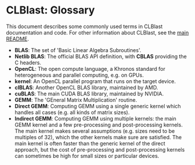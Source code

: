 CLBlast: Glossary
================

This document describes some commonly used terms in CLBlast documentation and code. For other information about CLBlast, see the [main README](../README.md).

* __BLAS__: The set of 'Basic Linear Algebra Subroutines'.
* __Netlib BLAS__: The official BLAS API definition, with __CBLAS__ providing the C headers. 
* __OpenCL__: The open compute language, a Khronos standard for heterogeneous and parallel computing, e.g. on GPUs.
* __kernel__: An OpenCL parallel program that runs on the target device.
* __clBLAS__: Another OpenCL BLAS library, maintained by AMD.
* __cuBLAS__: The main CUDA BLAS library, maintained by NVIDIA.
* __GEMM__: The 'GEneral Matrix Multiplication' routine.
* __Direct GEMM__: Computing GEMM using a single generic kernel which handles all cases (e.g. all kinds of matrix sizes).
* __Indirect GEMM__: Computing GEMM using multiple kernels: the main GEMM kernel and a few pre-processing and post-processing kernels. The main kernel makes several assumptions (e.g. sizes need to be multiples of 32), which the other kernels make sure are satisfied. The main kernel is often faster than the generic kernel of the direct approach, but the cost of pre-processing and post-processing kernels can sometimes be high for small sizes or particular devices.
